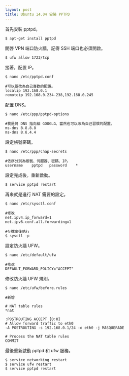 ```yaml
---
layout: post
title: Ubuntu 14.04 安裝 PPTPD
---
```



首先安裝 pptpd。

```
$ apt-get install pptpd
```

開啓 VPN 端口防火牆，記得 SSH 端口也必須開啟。

```
$ ufw allow 1723/tcp
```

接著，配置 IP。

```
$ nano /etc/pptpd.conf

#可以跟改為自己喜歡的配置。
localip 192.168.0.1
remoteip 192.168.0.234-238,192.168.0.245
```

配置 DNS。

```
$ nano /etc/ppp/pptpd-options

#我是將 DNS 指向給 GOOGLG，當然也可以改為自己習慣的配置。
ms-dns 8.8.8.8
ms-dns 8.8.4.4
```

設定帳號密碼。

```
$ nano /etc/ppp/chap-secrets

#依序分別為帳號、伺服器、密碼、IP。
username	pptpd   password    *
```

設定完成後，重新啟動。

```
$ service pptpd restart
```

再來就是進行 NAT 需要的設定。

```
$ nano /etc/sysctl.conf

#修改
net.ipv4.ip_forward=1
net.ipv6.conf.all.forwarding=1

#存檔案後執行
$ sysctl -p
```

設定防火牆 UFW。

```
$ nano /etc/default/ufw

#修改
DEFAULT_FORWARD_POLICY="ACCEPT"
```

修改防火牆 UFW 規則。

```
$ nano /etc/ufw/before.rules

#新增

# NAT table rules
*nat

:POSTROUTING ACCEPT [0:0]
# Allow forward traffic to eth0
-A POSTROUTING -s 192.168.0.1/24 -o eth0 -j MASQUERADE

# Process the NAT table rules
COMMIT
```

最後重新啟動 pptpd 和 ufw 服務。

```
$ service networking restart
$ service ufw restart
$ service pptpd restart
```
